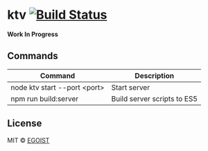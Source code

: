 # ktv [![Build Status](https://travis-ci.org/egoist/ktv.svg?branch=master)](https://travis-ci.org/egoist/ktv)

**Work In Progress**

## Commands

|Command|Description|
|---|---|
|node ktv start --port &lt;port&gt;|Start server|
|npm run build:server|Build server scripts to ES5|

## License

MIT © [EGOIST](https://github.com/egoist)
